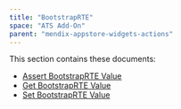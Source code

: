 ```yaml
---
title: "BootstrapRTE"
space: "ATS Add-On" 
parent: "mendix-appstore-widgets-actions"
---
```


This section contains these documents:

* [Assert BootstrapRTE Value](assert-bootstraprte-value)
* [Get BootstrapRTE Value](get-bootstraprte-value)
* [Set BootstrapRTE Value](set-bootstraprte-value)